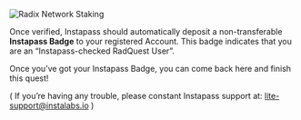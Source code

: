 ![Radix Network Staking](/quests-images/key/9-KeyImage_InstapassQuest)

Once verified, Instapass should automatically deposit a non-transferable **Instapass Badge** to your registered Account. This badge indicates that you are an “Instapass-checked RadQuest User”.

Once you’ve got your Instapass Badge, you can come back here and finish this quest!

( If you’re having any trouble, please constant Instapass support at: [lite-support@instalabs.io](mailto:lite-support@instalabs.io) )